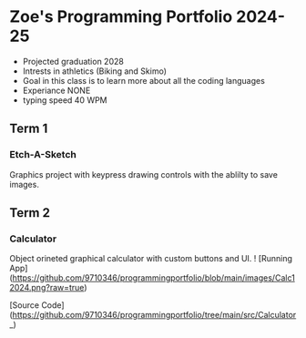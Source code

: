 # Zoe's Programming Portfolio 2024-25 
* Projected graduation 2028
* Intrests in athletics (Biking and Skimo)
* Goal in this class is to learn more about all the coding languages
* Experiance NONE
* typing speed 40 WPM

## Term 1 
### Etch-A-Sketch
Graphics project with keypress drawing controls with the ablilty to save images. 

## Term 2 
### Calculator 
Object orineted graphical calculator with custom buttons and UI. 
! [Running App] (https://github.com/9710346/programmingportfolio/blob/main/images/Calc12024.png?raw=true)

[Source Code] (https://github.com/9710346/programmingportfolio/tree/main/src/Calculator_) 
